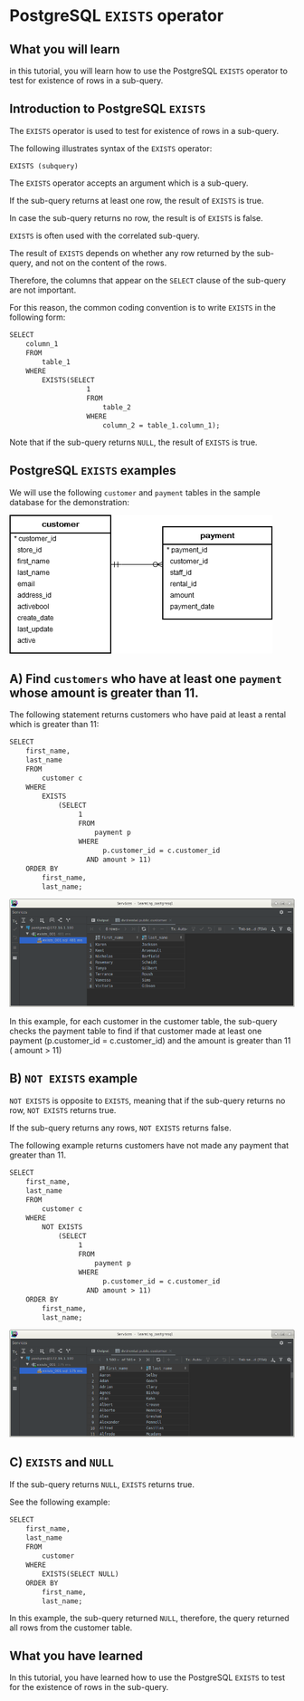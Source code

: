 # PostgreSQL `EXISTS` operator

## What you will learn

in this tutorial, you will learn how to use the PostgreSQL `EXISTS` operator to test for existence of rows in a 
sub-query.

## Introduction to PostgreSQL `EXISTS`

The `EXISTS` operator is used to test for existence of rows in a sub-query.

The following illustrates syntax of the `EXISTS` operator:

    EXISTS (subquery)

The `EXISTS` operator accepts an argument which is a sub-query.

If the sub-query returns at least one row, the result of `EXISTS` is true. 

In case the sub-query returns no row, the result is of `EXISTS` is false.

`EXISTS` is often used with the correlated sub-query.

The result of `EXISTS` depends on whether any row returned by the sub-query, and not on the content of the rows. 

Therefore, the columns that appear on the `SELECT` clause of the sub-query are not important.

For this reason, the common coding convention is to write `EXISTS` in the following form:

    SELECT
        column_1
        FROM
            table_1
        WHERE
            EXISTS(SELECT
                       1
                       FROM
                           table_2
                       WHERE
                           column_2 = table_1.column_1);
                           
Note that if the sub-query returns `NULL`, the result of `EXISTS` is true.

## PostgreSQL `EXISTS` examples

We will use the following `customer` and `payment` tables in the sample database for the demonstration:

![Exists 001](../images/exists_001.png)

## A) Find `customers` who have at least one `payment` whose amount is greater than 11.

The following statement returns customers who have paid at least a rental which is greater than 11:

    SELECT
        first_name,
        last_name
        FROM
            customer c
        WHERE
            EXISTS
                (SELECT
                     1
                     FROM
                         payment p
                     WHERE
                           p.customer_id = c.customer_id
                       AND amount > 11)
        ORDER BY
            first_name,
            last_name;
            
![Exists 002](../images/exists_002.png)

In this example, for each customer in the customer table, the sub-query checks the payment table to find if that 
customer made at least one payment (p.customer_id = c.customer_id) and the amount is greater than 11 ( amount > 11)

## B) `NOT EXISTS` example

`NOT EXISTS` is opposite to `EXISTS`, meaning that if the sub-query returns no row, `NOT EXISTS` returns true. 

If the sub-query returns any rows, `NOT EXISTS` returns false.

The following example returns customers have not made any payment that greater than 11.

    SELECT
        first_name,
        last_name
        FROM
            customer c
        WHERE
            NOT EXISTS
                (SELECT
                     1
                     FROM
                         payment p
                     WHERE
                           p.customer_id = c.customer_id
                       AND amount > 11)
        ORDER BY
            first_name,
            last_name;
            
![Exists 003](../images/exists_003.png)

## C) `EXISTS` and `NULL`

If the sub-query returns `NULL`, `EXISTS` returns true. 

See the following example:

    SELECT
        first_name,
        last_name
        FROM
            customer
        WHERE
            EXISTS(SELECT NULL)
        ORDER BY
            first_name,
            last_name;
            
In this example, the sub-query returned `NULL`, therefore, the query returned all rows from the customer table.

## What you have learned

In this tutorial, you have learned how to use the PostgreSQL `EXISTS` to test for the existence of rows in the 
sub-query.